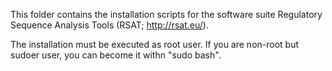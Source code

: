 This folder contains the installation scripts for the software suite
Regulatory Sequence Analysis Tools (RSAT; http://rsat.eu/).

The installation must be executed as root user. If you are non-root
but sudoer user, you can become it withn "sudo bash".
